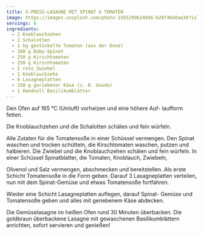```yaml
---
title: X-PRESS-LASAGNE MIT SPINAT & TOMATEN
image: https://images.unsplash.com/photo-1565299624946-b28f40a0ae38?ixlib=rb-4.0.3&ixid=MnwxMjA3fDB8MHxwaG90by1wYWdlfHx8fGVufDB8fHx8&auto=format&fit=crop&w=1381&q=80
servings: 6
ingredients:
  - 2 Knoblauchzehen
  - 2 Schalotten
  - 1 kg gestückelte Tomaten (aus der Dose)
  - 100 g Baby-Spinat
  - 250 g Kirschtomaten
  - 250 g Kirschtomaten
  - I rote Zwiebel
  - 1 Knoblauchzehe
  - 6 Lasagneplatten
  - 150 g geriebener Käse (z. B. Gouda)
  - 1 Handvoll Basilikumblätter
---
```

Den Ofen auf 165 °C (Umluft) vorheizen und eine höhere Auf- laufform fetten.

Die Knoblauchzehen und die Schalotten schälen und fein würfeln.

Alle Zutaten für die Tomatensoße in einer Schüssel vermengen. Den Spinat waschen und trocken schütteln, die Kirschtomaten waschen, putzen und halbieren. Die Zwiebel und die Knoblauchzehen schälen und fein würfeln. In einer Schüssel Spinatblatter, die Tomaten, Knoblauch, Zwiebeln,

Olivenol und Salz vermengen, abschmecken und bereitstellen. Als erste Schicht Tomatensoße in die Form geben. Darauf 3 Lasagneplatten verteilen, nun mit dem Spinat-Gemüse und etwas Tomatensoße fortfahren.

Wieder eine Schicht Lasagneplatten auflegen, darauf Spinat- Gemüse und Tomatensoße geben und alles mit geriebenem Käse abdecken.

Die Gemüselasagne im heißen Ofen rund 30 Minuten überbacken. Die goldbraun überbackene Lasagne mit gewaschenen Basilikumblättern anrichten, sofort servieren und genießen!